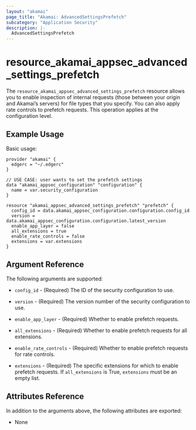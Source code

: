 ```yaml
---
layout: "akamai"
page_title: "Akamai: AdvancedSettingsPrefetch"
subcategory: "Application Security"
description: |-
  AdvancedSettingsPrefetch
---
```


# resource_akamai_appsec_advanced_settings_prefetch

The `resource_akamai_appsec_advanced_settings_prefetch` resource allows you to enable inspection of internal requests (those between your origin and Akamai’s servers) for file types that you specify. You can also apply rate controls to prefetch requests. This operation applies at the configuration level.

## Example Usage

Basic usage:

```hcl
provider "akamai" {
  edgerc = "~/.edgerc"
}

// USE CASE: user wants to set the prefetch settings
data "akamai_appsec_configuration" "configuration" {
  name = var.security_configuration
}

resource "akamai_appsec_advanced_settings_prefetch" "prefetch" {
  config_id = data.akamai_appsec_configuration.configuration.config_id
  version = data.akamai_appsec_configuration.configuration.latest_version
  enable_app_layer = false
  all_extensions = true
  enable_rate_controls = false
  extensions = var.extensions
}
```

## Argument Reference

The following arguments are supported:

* `config_id` - (Required) The ID of the security configuration to use.

* `version` - (Required) The version number of the security configuration to use.

* `enable_app_layer` - (Required) Whether to enable prefetch requests.

* `all_extensions` - (Required) Whether to enable prefetch requests for all extensions.

* `enable_rate_controls` - (Required) Whether to enable prefetch requests for rate controls.

* `extensions` - (Required) The specific extensions for which to enable prefetch requests. If `all_extensions` is True, `extensions` must be an empty list.

## Attributes Reference

In addition to the arguments above, the following attributes are exported:

* None


